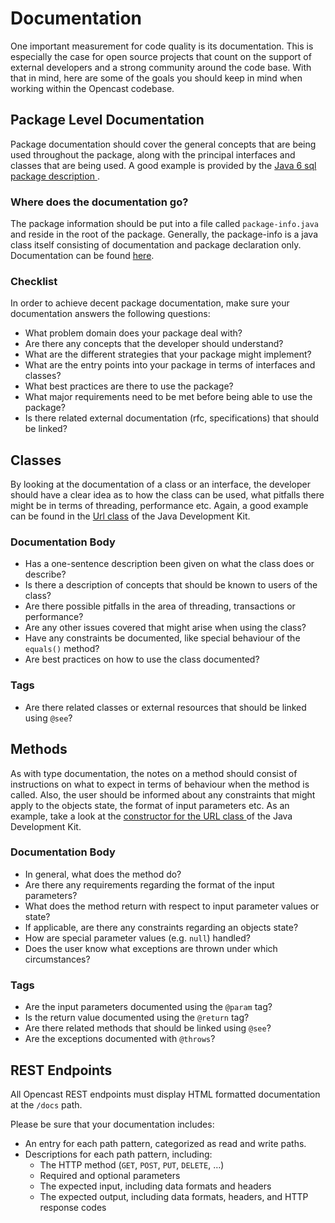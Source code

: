 Documentation
=============

One important measurement for code quality is its documentation. This is especially the case for open source projects
that count on the support of external developers and a strong community around the code base.  With that in mind, here
are some of the goals you should keep in mind when working within the Opencast codebase.


Package Level Documentation
---------------------------

Package documentation should cover the general concepts that are being used throughout the package, along with the
principal interfaces and classes that are being used.  A good example is provided by the [Java 6 sql package description
](http://java.sun.com/javase/6/docs/api/javax/sql/package-summary.html#package_description).


### Where does the documentation go?

The package information should be put into a file called `package-info.java` and reside in the root of the package.
Generally, the package-info is a java class itself consisting of documentation and package declaration only.
Documentation can be found [here](http://java.sun.com/j2se/1.5.0/docs/tooldocs/windows/javadoc.html#packagecomment).


### Checklist

In order to achieve decent package documentation, make sure your documentation answers the following questions:

- What problem domain does your package deal with?
- Are there any concepts that the developer should understand?
- What are the different strategies that your package might implement?
- What are the entry points into your package in terms of interfaces and classes?
- What best practices are there to use the package?
- What major requirements need to be met before being able to use the package?
- Is there related external documentation (rfc, specifications) that should be linked?


Classes
-------

By looking at the documentation of a class or an interface, the developer should have a clear idea as to how the class
can be used, what pitfalls there might be in terms of threading, performance etc. Again, a good example can be found in
the [Url class](http://java.sun.com/javase/6/docs/api/java/net/URL.html) of the Java Development Kit.


### Documentation Body

- Has a one-sentence description been given on what the class does or describe?
- Is there a description of concepts that should be known to users of the class?
- Are there possible pitfalls in the area of threading, transactions or performance?
- Are any other issues covered that might arise when using the class?
- Have any constraints be documented, like special behaviour of the `equals()` method?
- Are best practices on how to use the class documented?

### Tags

- Are there related classes or external resources that should be linked using `@see`?


Methods
-------

As with type documentation, the notes on a method should consist of instructions on what to expect in terms of behaviour
when the method is called. Also, the user should be informed about any constraints that might apply to the objects
state, the format of input parameters etc. As an example, take a look at the [constructor for the URL class
](http://java.sun.com/javase/6/docs/api/java/net/URL.html#URL(java.lang.String,%20java.lang.String,%20int,%20java.lang.String))
of the Java Development Kit.


### Documentation Body

- In general, what does the method do?
- Are there any requirements regarding the format of the input parameters?
- What does the method return with respect to input parameter values or state?
- If applicable, are there any constraints regarding an objects state?
- How are special parameter values (e.g. `null`) handled?
- Does the user know what exceptions are thrown under which circumstances?


### Tags

- Are the input parameters documented using the `@param` tag?
- Is the return value documented using the `@return` tag?
- Are there related methods that should be linked using `@see`?
- Are the exceptions documented with `@throws`?


REST Endpoints
--------------

All Opencast REST endpoints must display HTML formatted documentation at the `/docs` path.

Please be sure that your documentation includes:

- An entry for each path pattern, categorized as read and write paths.
- Descriptions for each path pattern, including:
    - The HTTP method (`GET`, `POST`, `PUT`, `DELETE`, …)
    - Required and optional parameters
    - The expected input, including data formats and headers
    - The expected output, including data formats, headers, and HTTP response codes
